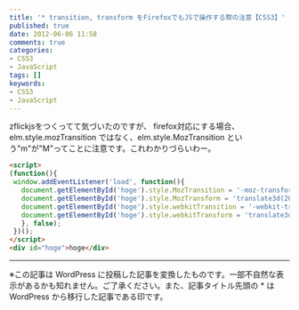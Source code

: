 ```yaml
---
title: '* transition, transform をFirefoxでもJSで操作する際の注意【CSS3】'
published: true
date: 2012-06-06 11:58
comments: true
categories:
- CSS3
- JavaScript
tags: []
keywords:
- CSS3
- JavaScript
---
```

zflickjsをつくってて気づいたのですが、
firefox対応にする場合、elm.style.mozTransition ではなく、elm.style.MozTransition という"m"が"M"ってことに注意です。これわかりづらいわー。

```html
<script>
(function(){
 window.addEventListener('load', function(){
   document.getElementById('hoge').style.MozTransition = '-moz-transform 0.3s linear';
   document.getElementById('hoge').style.MozTransform = 'translate3d(200px, 0, 0)';
   document.getElementById('hoge').style.webkitTransition = '-webkit-transform 0.3s linear';
   document.getElementById('hoge').style.webkitTransform = 'translate3d(200px, 0, 0)';
   }, false);
 })();
</script>
<div id="hoge">hoge</div>
```

---
※この記事は WordPress に投稿した記事を変換したものです。一部不自然な表示があるかも知れません。ご了承ください。また、記事タイトル先頭の * は WordPress から移行した記事である印です。
